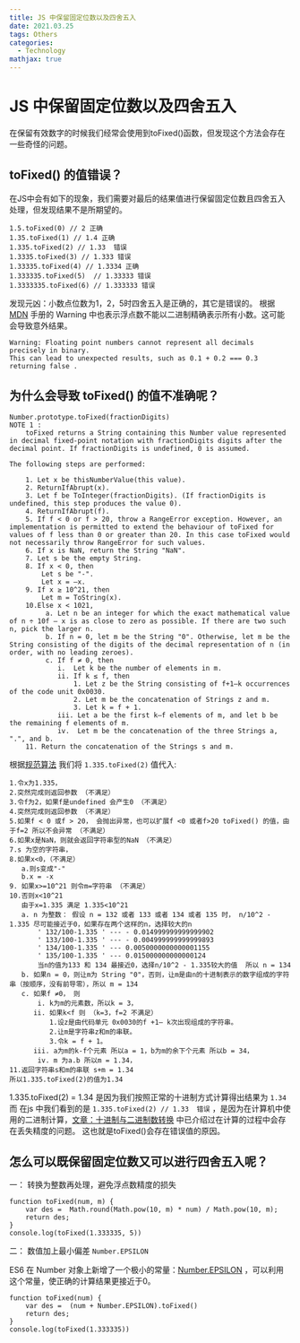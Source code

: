 ```yaml
---
title: JS 中保留固定位数以及四舍五入
date: 2021.03.25 
tags: Others
categories: 
  - Technology
mathjax: true 
---
```


# JS 中保留固定位数以及四舍五入
在保留有效数字的时候我们经常会使用到toFixed()函数，但发现这个方法会存在一些奇怪的问题。

## toFixed() 的值错误？
在JS中会有如下的现象，我们需要对最后的结果值进行保留固定位数且四舍五入处理，但发现结果不是所期望的。
```
1.5.toFixed(0) // 2 正确
1.35.toFixed(1) // 1.4 正确
1.335.toFixed(2) // 1.33  错误
1.3335.toFixed(3) // 1.333 错误
1.33335.toFixed(4) // 1.3334 正确
1.333335.toFixed(5)  // 1.33333 错误
1.3333335.toFixed(6) // 1.333333 错误
```
发现元凶：小数点位数为1，2，5时四舍五入是正确的，其它是错误的。
根据 [MDN](https://developer.mozilla.org/en-US/docs/Web/JavaScript/Reference/Global_Objects/Number/toFixed#description) 手册的 Warning 中也表示浮点数不能以二进制精确表示所有小数。这可能会导致意外结果。
~~~~
Warning: Floating point numbers cannot represent all decimals precisely in binary. 
This can lead to unexpected results, such as 0.1 + 0.2 === 0.3 returning false .
 ~~~~

## 为什么会导致 toFixed() 的值不准确呢？
~~~~
Number.prototype.toFixed(fractionDigits)
NOTE 1 : 
    toFixed returns a String containing this Number value represented in decimal fixed-point notation with fractionDigits digits after the decimal point. If fractionDigits is undefined, 0 is assumed.

The following steps are performed:

    1. Let x be thisNumberValue(this value).
    2. ReturnIfAbrupt(x).
    3. Let f be ToInteger(fractionDigits). (If fractionDigits is undefined, this step produces the value 0).
    4. ReturnIfAbrupt(f).
    5. If f < 0 or f > 20, throw a RangeError exception. However, an implementation is permitted to extend the behaviour of toFixed for values of f less than 0 or greater than 20. In this case toFixed would not necessarily throw RangeError for such values.
    6. If x is NaN, return the String "NaN".
    7. Let s be the empty String.
    8. If x < 0, then
        Let s be "-".
        Let x = –x.
    9. If x ≥ 10^21, then
        Let m = ToString(x).
    10.Else x < 1021,
         a. Let n be an integer for which the exact mathematical value of n ÷ 10f – x is as close to zero as possible. If there are two such n, pick the larger n.
         b. If n = 0, let m be the String "0". Otherwise, let m be the String consisting of the digits of the decimal representation of n (in order, with no leading zeroes).
         c. If f ≠ 0, then
            i.  Let k be the number of elements in m.
            ii. If k ≤ f, then
                1. Let z be the String consisting of f+1–k occurrences of the code unit 0x0030.
                2. Let m be the concatenation of Strings z and m.
                3. Let k = f + 1.
            iii. Let a be the first k–f elements of m, and let b be the remaining f elements of m.
            iv.  Let m be the concatenation of the three Strings a, ".", and b.
    11. Return the concatenation of the Strings s and m.
~~~~
根据[规范算法](https://262.ecma-international.org/6.0/#sec-number.prototype.tofixed) 我们将 `1.335.toFixed(2)` 值代入:
~~~~
1.令x为1.335，
2.突然完成则返回参数 （不满足）
3.令f为2，如果f是undefined 会产生0 （不满足）
4.突然完成则返回参数 （不满足）
5.如果f < 0 或f > 20， 会抛出异常，也可以扩展f <0 或者f>20 toFixed() 的值，由于f=2 所以不会异常 （不满足）
6.如果x是NaN，则就会返回字符串型的NaN （不满足）
7.s 为空的字符串，
8.如果x<0，（不满足）
   a.则s变成"-"
   b.x = -x
9. 如果x>=10^21 则令m=字符串 （不满足）
10.否则x<10^21
   由于x=1.335 满足 1.335<10^21
   a. n 为整数： 假设 n = 132 或者 133 或者 134 或者 135 时， n/10^2 - 1.335 尽可能接近于0，如果存在两个这样的n，选择较大的n 
       ' 132/100-1.335 ' --- - 0.014999999999999902
       ' 133/100-1.335 ' --- - 0.004999999999999893
       ' 134/100-1.335 ' --- 0.0050000000000001155
       ' 135/100-1.335 ' --- 0.015000000000000124
       当n的值为133 和 134 最接近0，选择n/10^2 - 1.335较大的值  所以 n = 134
   b. 如果n = 0，则让m为 String "0"，否则，让m是由n的十进制表示的数字组成的字符串（按顺序，没有前导零），所以 m = 134  
   c. 如果f ≠0， 则
       i. k为m的元素数，所以k = 3，
      ii. 如果k<f 则 （k=3，f=2 不满足）
          1.设z是由代码单元 0x0030的f +1– k次出现组成的字符串。
          2.让m是字符串z和m的串联。
          3.令k = f + 1。
      iii. a为m的k-f个元素 所以a = 1，b为m的余下个元素 所以b = 34，
       iv. m 为a.b 所以m = 1.34，
11.返回字符串s和m的串联 s+m = 1.34
所以1.335.toFixed(2)的值为1.34
~~~~

1.335.toFixed(2) = 1.34 是因为我们按照正常的十进制方式计算得出结果为 `1.34`
而 在js 中我们看到的是 `1.335.toFixed(2) // 1.33  错误` ，是因为在计算机中使用的二进制计算，[文章：十进制与二进制数转换](https://alphahinex.github.io/2021/03/28/float-binary-conversion/) 中已介绍过在计算的过程中会存在丢失精度的问题。 
这也就是toFixed()会存在错误值的原因。


## 怎么可以既保留固定位数又可以进行四舍五入呢？
一： 转换为整数再处理，避免浮点数精度的损失
```
function toFixed(num, m) {
    var des =  Math.round(Math.pow(10, m) * num) / Math.pow(10, m);
    return des;
}
console.log(toFixed(1.333335, 5))
```

二： 数值加上最小偏差 `Number.EPSILON`

ES6 在 Number 对象上新增了一个极小的常量：[Number.EPSILON](https://developer.mozilla.org/en-US/docs/Web/JavaScript/Reference/Global_Objects/Number/EPSILON) ，可以利用这个常量，使正确的计算结果更接近于0。

```
function toFixed(num) {
    var des =  (num + Number.EPSILON).toFixed()
    return des;
}
console.log(toFixed(1.333335)) 
```
